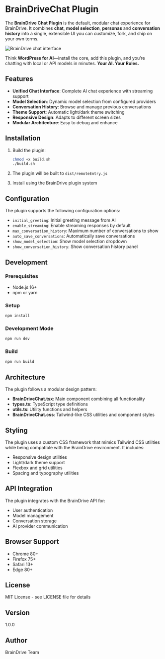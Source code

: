 # BrainDriveChat Plugin

The **BrainDrive Chat Plugin** is the default, modular chat experience for BrainDrive. It combines **chat**, **model selection**, **personas** and **conversation history** into a single, extensible UI you can customize, fork, and ship on your own terms. 

![BrainDrive chat interface](https://raw.githubusercontent.com/BrainDriveAI/BrainDrive-Core/94401c8adfed9df554b955adaee709adcd943a55/images/chat-interface.png)

Think **WordPress for AI**—install the core, add this plugin, and you’re chatting with local or API models in minutes. **Your AI. Your Rules.**

## Features

- **Unified Chat Interface**: Complete AI chat experience with streaming support
- **Model Selection**: Dynamic model selection from configured providers
- **Conversation History**: Browse and manage previous conversations
- **Theme Support**: Automatic light/dark theme switching
- **Responsive Design**: Adapts to different screen sizes
- **Modular Architecture**: Easy to debug and enhance

## Installation

1. Build the plugin:
   ```bash
   chmod +x build.sh
   ./build.sh
   ```

2. The plugin will be built to `dist/remoteEntry.js`

3. Install using the BrainDrive plugin system

## Configuration

The plugin supports the following configuration options:

- `initial_greeting`: Initial greeting message from AI
- `enable_streaming`: Enable streaming responses by default
- `max_conversation_history`: Maximum number of conversations to show
- `auto_save_conversations`: Automatically save conversations
- `show_model_selection`: Show model selection dropdown
- `show_conversation_history`: Show conversation history panel

## Development

### Prerequisites

- Node.js 16+
- npm or yarn

### Setup

```bash
npm install
```

### Development Mode

```bash
npm run dev
```

### Build

```bash
npm run build
```

## Architecture

The plugin follows a modular design pattern:

- **BrainDriveChat.tsx**: Main component combining all functionality
- **types.ts**: TypeScript type definitions
- **utils.ts**: Utility functions and helpers
- **BrainDriveChat.css**: Tailwind-like CSS utilities and component styles

## Styling

The plugin uses a custom CSS framework that mimics Tailwind CSS utilities while being compatible with the BrainDrive environment. It includes:

- Responsive design utilities
- Light/dark theme support
- Flexbox and grid utilities
- Spacing and typography utilities

## API Integration

The plugin integrates with the BrainDrive API for:

- User authentication
- Model management
- Conversation storage
- AI provider communication

## Browser Support

- Chrome 80+
- Firefox 75+
- Safari 13+
- Edge 80+

## License

MIT License - see LICENSE file for details

## Version

1.0.0

## Author

BrainDrive Team
